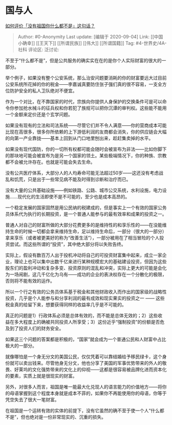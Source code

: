 # 国与人
[如何评价「没有祖国你什么都不是」这句话？](https://www.zhihu.com/question/47778396/answer/1387639817)

> Author: #0-Anonymity
> Last update: [编辑于 2020-09-04]
> Link: [[中国小确幸]] [[王天下]] [[所谓民族]] [[伟大]] [[所谓国籍]]
> Tag: #4-世界史/4A-社科
> 评论区:
> 泛讨论:

不至于“什么都不是”，但是公共服务的确实实在在的是你个人实际财富的很大的一部分。

举个例子，如果没有整个公安系统，那么治安问题要消耗的你的财富要远大过目前公安系统所花掉的你的税金——李嘉诚真要防住张子强们真的很不容易，一支全方位防护安全的私人卫队绝对不便宜。

作为一个对比，在不靠国家的时代，宗族向你提供人身保护的交换条件可是可以命令你参加抢水械斗的征兵权和你若犯了族规可以把你沉谭的审判权。这些能不能用一个金额来定价还是个玄学问题。

如果没有现有的立法和司法系统——尽管它们并不令人满意——你的营商成本可能比现在高很多，很多你所依赖的上下游低利润的友商都会消失，你的供应链会大幅的向第一产业靠拢——基本上回到从门口地里刨出来，趁赶集卖掉的水平。

如果没有现代国防，你的一切所有权都可能会随时会被宣布为非法——比如你脚下的那块地可能会被宣布为是另一个国家的领土。某些极端情况下，你的种族、宗教都不会被允许存在。也就是可能会失去生命。

没有公共医疗体系，大部分人的人均寿命可能无法超过50岁——这还没有考虑战乱和饥荒，只是出于一些常见病不能及时得到诊断和治疗而已。

没有大量的公共基础设施——例如铁路、公路、城市公交系统，水利设施，电力设施……现代化的生活即使不是不可能的，至少也是成本高昂的。

一个稳定发展的国家固然是用公民纳的税建成的，但是事实上一个有效的国家公务员体系代为执行的长期投资，是一个普通人能参与的最有效率和成果的投资之一。

普通人对自己的财富所做的大部分花费更多的是维持性的和享乐性的——在没能维持生命的时候一切都会拿来维持生命，足以维持生命后，一部分（很大的一部分）拿来享乐（或者被更美好的称为“改善生活”），一部分被用在了相当冒险的个人投资尝试。而这些所谓的“投资”，其中绝大部分将以失败告终。

实际上，假设有数百万人出于投机冲动将自己的可投资财富集中起来，成立一家企业，理论上也可以集中出数千亿来进行某种规模宏大的基础建设投资，但因为这些股东们的盈利冲动和复杂多变、投资原则的混乱和冲突，实际上更大的可能是会化为一场闹剧，这几千亿化为乌有——成功的企业的表决权存在一个分散化的极限，否则将不能有效的运作。

所以一个行之有效的公务员体系基于税金和其他财政收入而作出的国家级的战略性投资，几乎是个人能参与和分享利润的最有成效和现实果实的投资之一 —— 这些税金真的给留下来，想要获得同样的收益率几乎是不可能的。

真正的问题是1）行政体系必须是总体有效的，而不能是总体无效的；2）这些收益在多大程度上的确被共同投资人所享受；3）这份近乎“强制投资”的份额是否危及到了投资人们的财务安全。

如果这三个问题的答案都是积极的，“国家”就会成为一个普通公民和人财富中占比极大的一部分。

就像哪怕是一个身无分文的美国公民，仅仅凭着可以靠结婚给予移民绿卡，这个身份就可以卖出钱来。尽管他身无分文，他也分享了美国的军事优势带来的外人的敬畏、好莱坞的文化强势带来的文化上的仰视——这都是很容易被品牌化进而资本化的要素，实质上就是很现实的财富。

另外，对很多人而言，祖国是唯一能最大化兑现人的语言能力的价值地方——将你的母语掌握到这个程度本身就是成本不菲的，如果你不再能使用你的母语，你等于凭空失去了很大一笔财富。

在祖国是一个运转有效的实体的前提下，没有它虽然的确不至于使一个人“什么都不是”，但也绝对是一份非常现实的、沉重的损失。
